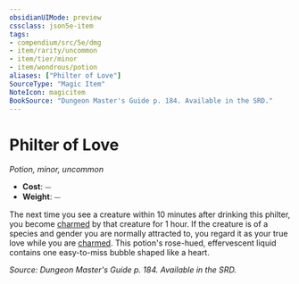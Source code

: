 ```yaml
---
obsidianUIMode: preview
cssclass: json5e-item
tags:
- compendium/src/5e/dmg
- item/rarity/uncommon
- item/tier/minor
- item/wondrous/potion
aliases: ["Philter of Love"]
SourceType: "Magic Item"
NoteIcon: magicitem
BookSource: "Dungeon Master's Guide p. 184. Available in the SRD."
---
```

# Philter of Love
*Potion, minor, uncommon*  

- **Cost**: ⏤
- **Weight**: ⏤

The next time you see a creature within 10 minutes after drinking this philter, you become [charmed](/2-Mechanics/CLI/rules/conditions.md#charmed) by that creature for 1 hour. If the creature is of a species and gender you are normally attracted to, you regard it as your true love while you are [charmed](/2-Mechanics/CLI/rules/conditions.md#charmed). This potion's rose-hued, effervescent liquid contains one easy-to-miss bubble shaped like a heart.

*Source: Dungeon Master's Guide p. 184. Available in the SRD.*